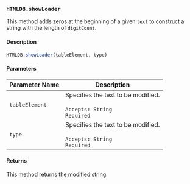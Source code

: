 ### `HTMLDB.showLoader`

This method adds zeros at the beginning of a given `text` to construct a string with the length of `digitCount`.

#### Description

```javascript
HTMLDB.showLoader(tableElement, type)
```

#### Parameters

| Parameter Name             | Description                               |
| -------------------------- | ----------------------------------------- |
| `tableElement` | Specifies the text to be modified.<br><br>`Accepts: String`<br>`Required` |
| `type` | Specifies the text to be modified.<br><br>`Accepts: String`<br>`Required` |

#### Returns

This method returns the modified string.
